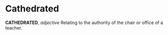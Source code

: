 # Cathedrated

**CATHEDRATED**, _adjective_ Relating to the authority of the chair or office of a teacher.